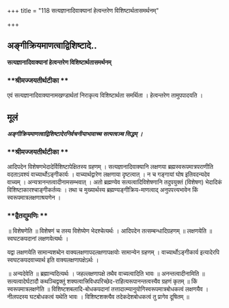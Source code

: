 +++
title = "118 सत्यज्ञानादिवाक्यानां हेत्वन्तरेण विशिष्टार्थतासमर्थनम्"

+++


## अङ्गीक्रियमाणत्वाद्विशिष्टादे..

**सत्यज्ञानादिवाक्यानां हेत्वन्तरेण विशिष्टार्थतासमर्थनम्**

### **श्रीमज्जयतीर्थटीका **

एवं सत्यज्ञानादिवाक्यानामखण्डार्थतां निराकृत्य विशिष्टार्थता समर्थिता । हेत्वन्तरेण तामुपपादयति ।

## **मूलं**

***अङ्गीक्रियमाणत्वाद्विशिष्टादेरनिर्वचनीयाभावाच्च सत्यत्वञ्च सिद्धम् ।***

### **श्रीमज्जयतीर्थटीका **

आदिपदेन विशेषणभेदादेर्विशिष्टापेक्षितस्य ग्रहणम् । सत्यज्ञानादिवाक्यानि लक्षणया ब्रह्मस्वरूपमात्रपराणीति वदताऽवश्यं वाच्यार्थोऽङ्गीकार्यः । वाच्यार्थद्वारेण लक्षणाया दृष्टत्वात् । न च गङ्गायां घोष इतिवदन्यदेव वाच्यम् । अन्यत्रानन्तत्वादीनामसम्भवात् । अतो ब्रह्मण्येव सत्यत्वादिविशेषणानि तदुपयुक्तं (विशेषण) भेदादिकं विशिष्टाकारश्चाङ्गीकर्तव्यः । तथा च मुख्यार्थस्य ब्रह्मण्यङ्गीक्रिय-माणत्वाद् अनुपपत्त्यभावेन किं स्वरूपमात्रलक्षणाश्रयणेन ।

### **द्वैतद्युमणिः **

॥ विशेषणेति ॥ विशेषणं च तस्य विशेष्येण भेदश्चेत्यर्थः । आदिपदेन तत्सम्बन्धादिग्रहणम् ॥ लक्षणयेति ॥ स्वघटकपदानां लक्षणयेत्यर्थः ।

यद्वा लक्षणयेति सामान्यशब्देन वाक्यलक्षणापदलक्षणापक्षयोः सामान्येन ग्रहणम् । वाच्यार्थोऽङ्गीकार्य इत्यादेरपि स्वघटकपदवाच्यार्थ इति वाक्यलक्षणापक्षेऽर्थः ।

॥ अन्यदेवेति ॥ ब्रह्मान्यदित्यर्थः । जहल्लक्षणापक्षे तथैव वाच्यत्वादिति भावः ॥ अनन्तत्वादीनामिति ॥ सत्यत्वादेर्घटादौ कथञ्चिद्वक्तुं शक्यत्वात्त्रिविधपरिच्छेद-राहित्यरूपानन्तत्वस्यैव ग्रहणं कृतम् ॥ किं स्वरूपमात्रलक्षणेति ॥ विशिष्टशबलादि-बोधकपदानां तत्तादात्म्यानुयोगिस्वरूपमात्रबोधकत्वं लक्षणयैव । नीलपदस्य घटबोधकत्वं यथेति भावः । विशिष्टशक्त्यैव तदेकदेशबोधकत्वं तु प्रागेव दूषितम् ॥

